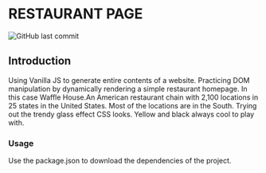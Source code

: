 # RESTAURANT PAGE

![GitHub last commit](https://img.shields.io/github/last-commit/Amirlerouge/restaurant-page)

## Introduction



Using Vanilla JS to generate entire contents of a website.
Practicing DOM manipulation by dynamically rendering a simple restaurant homepage. In this case Waffle House.An American restaurant chain with 2,100 locations in 25 states in the United States. Most of the locations are in the South.
Trying out the trendy glass effect CSS looks. Yellow and black always cool to play with.

### Usage

Use the package.json to download the dependencies of the project.


